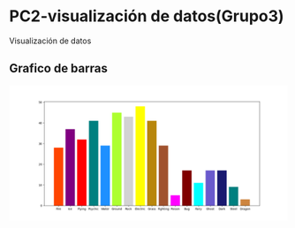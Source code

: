# PC2-visualización de datos(Grupo3)
Visualización de datos
## Grafico de barras
![](https://github.com/Grande1996/PC2-Trabajodevisualizaci-n-Grupo3-/blob/main/Figura1.png)
